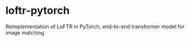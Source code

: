 # loftr-pytorch
Reimplementation of LoFTR in PyTorch, end-to-end transformer model for image matching
